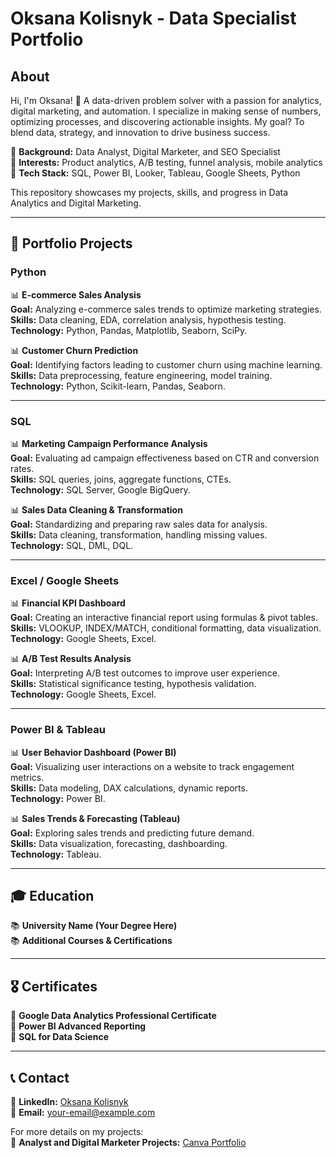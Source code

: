 # Oksana Kolisnyk - Data Specialist Portfolio  

## About  
Hi, I'm Oksana! 🚀 A data-driven problem solver with a passion for analytics, digital marketing, and automation. I specialize in making sense of numbers, optimizing processes, and discovering actionable insights. My goal? To blend data, strategy, and innovation to drive business success.  

🔹 **Background:** Data Analyst, Digital Marketer, and SEO Specialist  
🔹 **Interests:** Product analytics, A/B testing, funnel analysis, mobile analytics  
🔹 **Tech Stack:** SQL, Power BI, Looker, Tableau, Google Sheets, Python  

This repository showcases my projects, skills, and progress in Data Analytics and Digital Marketing.  

---

## 📂 Portfolio Projects  

### **Python**  
📊 **E-commerce Sales Analysis**  
**Goal:** Analyzing e-commerce sales trends to optimize marketing strategies.  
**Skills:** Data cleaning, EDA, correlation analysis, hypothesis testing.  
**Technology:** Python, Pandas, Matplotlib, Seaborn, SciPy.  

📊 **Customer Churn Prediction**  
**Goal:** Identifying factors leading to customer churn using machine learning.  
**Skills:** Data preprocessing, feature engineering, model training.  
**Technology:** Python, Scikit-learn, Pandas, Seaborn.  

---

### **SQL**  
📊 **Marketing Campaign Performance Analysis**  
**Goal:** Evaluating ad campaign effectiveness based on CTR and conversion rates.  
**Skills:** SQL queries, joins, aggregate functions, CTEs.  
**Technology:** SQL Server, Google BigQuery.  

📊 **Sales Data Cleaning & Transformation**  
**Goal:** Standardizing and preparing raw sales data for analysis.  
**Skills:** Data cleaning, transformation, handling missing values.  
**Technology:** SQL, DML, DQL.  

---

### **Excel / Google Sheets**  
📊 **Financial KPI Dashboard**  
**Goal:** Creating an interactive financial report using formulas & pivot tables.  
**Skills:** VLOOKUP, INDEX/MATCH, conditional formatting, data visualization.  
**Technology:** Google Sheets, Excel.  

📊 **A/B Test Results Analysis**  
**Goal:** Interpreting A/B test outcomes to improve user experience.  
**Skills:** Statistical significance testing, hypothesis validation.  
**Technology:** Google Sheets, Excel.  

---

### **Power BI & Tableau**  
📊 **User Behavior Dashboard (Power BI)**  
**Goal:** Visualizing user interactions on a website to track engagement metrics.  
**Skills:** Data modeling, DAX calculations, dynamic reports.  
**Technology:** Power BI.  

📊 **Sales Trends & Forecasting (Tableau)**  
**Goal:** Exploring sales trends and predicting future demand.  
**Skills:** Data visualization, forecasting, dashboarding.  
**Technology:** Tableau.  

---

## 🎓 Education  
📚 **University Name (Your Degree Here)**  
📚 **Additional Courses & Certifications**  

---

## 🎖️ Certificates  
📌 **Google Data Analytics Professional Certificate**  
📌 **Power BI Advanced Reporting**  
📌 **SQL for Data Science**  

---

## 📞 Contact  
🔗 **LinkedIn:** [Oksana Kolisnyk](https://www.canva.com/design/DAGf1fIPbx8/j2jBiynOrlM4Wi_av9RXHA/edit?utm_content=DAGf1fIPbx8&utm_campaign=designshare&utm_medium=link2&utm_source=sharebutton)  
📩 **Email:** your-email@example.com  

For more details on my projects:  
📂 **Analyst and Digital Marketer Projects:** [Canva Portfolio](https://www.canva.com/design/DAGf1fIPbx8/j2jBiynOrlM4Wi_av9RXHA/edit?utm_content=DAGf1fIPbx8&utm_campaign=designshare&utm_medium=link2&utm_source=sharebutton) 
